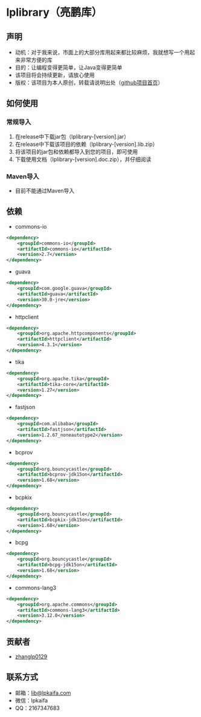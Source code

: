 # lplibrary（亮鹏库）
## 声明
- 动机：对于我来说，市面上的大部分库用起来都比较麻烦，我就想写一个用起来非常方便的库
- 目的：让编程变得更简单，让Java变得更简单
- 该项目将会持续更新，请放心使用
- 版权：该项目为本人原创，转载请说明出处（[github项目首页](https://github.com/zhanglp0129/lplibrary)）
## 如何使用
### 常规导入
1. 在release中下载jar包（lplibrary-[version].jar）
2. 在release中下载该项目的依赖（lplibrary-[version].lib.zip）
3. 将该项目的jar包和依赖都导入到您的项目，即可使用
4. 下载使用文档（lplibrary-[version].doc.zip），并仔细阅读
### Maven导入
- 目前不能通过Maven导入
## 依赖
- commons-io
```xml
<dependency>
    <groupId>commons-io</groupId>
    <artifactId>commons-io</artifactId>
    <version>2.7</version>
</dependency>
```
- guava
```xml
<dependency>
    <groupId>com.google.guava</groupId>
    <artifactId>guava</artifactId>
    <version>30.0-jre</version>
</dependency>
```
- httpclient
```xml
<dependency>
    <groupId>org.apache.httpcomponents</groupId>
    <artifactId>httpclient</artifactId>
    <version>4.3.1</version>
</dependency>
```
- tika
```xml
<dependency>
    <groupId>org.apache.tika</groupId>
    <artifactId>tika-core</artifactId>
    <version>1.27</version>
</dependency>
```
- fastjson
```xml
<dependency>
    <groupId>com.alibaba</groupId>
    <artifactId>fastjson</artifactId>
    <version>1.2.67_noneautotype2</version>
</dependency>
```
- bcprov
```xml
<dependency>
    <groupId>org.bouncycastle</groupId>
    <artifactId>bcprov-jdk15on</artifactId>
    <version>1.68</version>
</dependency>
```
- bcpkix
```xml
<dependency>
    <groupId>org.bouncycastle</groupId>
    <artifactId>bcpkix-jdk15on</artifactId>
    <version>1.68</version>
</dependency>
```
- bcpg
```xml
<dependency>
    <groupId>org.bouncycastle</groupId>
    <artifactId>bcpg-jdk15on</artifactId>
    <version>1.68</version>
</dependency>
```
- commons-lang3
```xml
<dependency>
    <groupId>org.apache.commons</groupId>
    <artifactId>commons-lang3</artifactId>
    <version>3.12.0</version>
</dependency>
```
## 贡献者
- [zhanglp0129](https://github.com/zhanglp0129)
## 联系方式
- 邮箱：lib@lpkaifa.com
- 微信：lpkaifa
- QQ：2167347683

